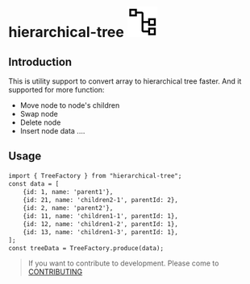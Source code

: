# hierarchical-tree ![tree-icon](/docs/assets/tree-algorithm-icon.svg) 

## Introduction
This is utility support to convert array to hierarchical tree faster.
And it supported for more function:
- Move node to node's children
- Swap node
- Delete node
- Insert node data
....

## Usage
```
import { TreeFactory } from "hierarchical-tree";
const data = [
    {id: 1, name: 'parent1'},
    {id: 21, name: 'children2-1', parentId: 2},
    {id: 2, name: 'parent2'},
    {id: 11, name: 'children1-1', parentId: 1},
    {id: 12, name: 'children1-2', parentId: 1},
    {id: 13, name: 'children1-3', parentId: 1},
];
const treeData = TreeFactory.produce(data);
```

> If you want to contribute to development. Please come to [CONTRIBUTING](docs/CONTRIBUTING.md)
